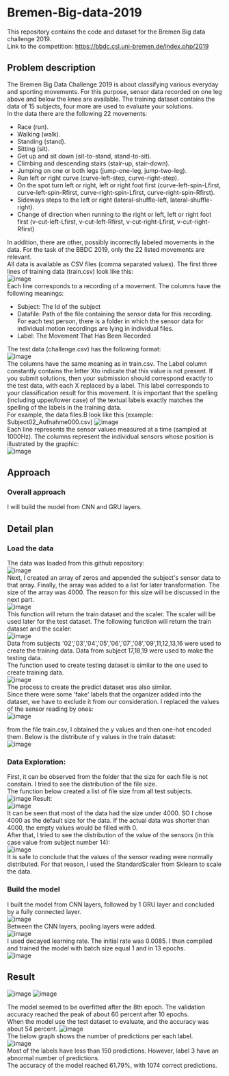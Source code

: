 # Bremen-Big-data-2019
This repository contains the code and dataset for the Bremen Big data challenge 2019.  
Link to the competition: https://bbdc.csl.uni-bremen.de/index.php/2019 

## Problem description

The Bremen Big Data Challenge 2019 is about classifying various everyday and sporting movements. For this purpose, sensor data recorded on one leg above and below the 
knee are available. The training dataset contains the data of 15 subjects, four more are used to evaluate your solutions.  
In the data there are the following 22 movements:

* Race (run).  
* Walking (walk).  
* Standing (stand).  
* Sitting (sit).  
* Get up and sit down (sit-to-stand, stand-to-sit).  
* Climbing and descending stairs (stair-up, stair-down).  
* Jumping on one or both legs (jump-one-leg, jump-two-leg).  
* Run left or right curve (curve-left-step, curve-right-step).  
* On the spot turn left or right, left or right foot first (curve-left-spin-Lfirst, curve-left-spin-Rfirst, curve-right-spin-Lfirst, curve-right-spin-Rfirst).  
* Sideways steps to the left or right (lateral-shuffle-left, lateral-shuffle-right).  
* Change of direction when running to the right or left, left or right foot first (v-cut-left-Lfirst, v-cut-left-Rfirst, v-cut-right-Lfirst, v-cut-right-Rfirst)  
  
In addition, there are other, possibly incorrectly labeled movements in the data. For the task of the BBDC 2019, only the 22 listed movements are relevant.   
All data is available as CSV files (comma separated values). The first three lines of training data (train.csv) look like this:  
![image](https://user-images.githubusercontent.com/68081679/144753590-8f1da8ef-1bda-4964-97e5-01bdde02f380.png)  
Each line corresponds to a recording of a movement. The columns have the following meanings:

* Subject: The Id of the subject  
* Datafile: Path of the file containing the sensor data for this recording. For each test person, there is a folder in which the sensor
data for individual motion recordings are lying in individual files.  
* Label: The Movement That Has Been Recorded  


The test data (challenge.csv) has the following format:  
![image](https://user-images.githubusercontent.com/68081679/144753706-2c4f081a-998c-41d6-8506-8e0201d0d109.png)  
The columns have the same meaning as in train.csv. The Label column constantly contains the letter Xto indicate that this value is not present.
If you submit solutions, then your submission should correspond exactly to the test data, with each X replaced by a label.
This label corresponds to your classification result for this movement. It is important that the spelling (including upper/lower case) of the 
textual labels exactly matches the spelling of the labels in the training data.  
For example, the data files.B look like this (example: Subject02_Aufnahme000.csv)
![image](https://user-images.githubusercontent.com/68081679/144753816-9b804d89-7551-4028-a6f9-71cc8a8020f5.png)  
Each line represents the sensor values measured at a time (sampled at 1000Hz). The columns represent the individual sensors whose position is illustrated by the graphic:  
![image](https://user-images.githubusercontent.com/68081679/144753853-0b6c5a08-babe-45cf-8466-aa7b2ee2f02e.png)  

## Approach
### Overall approach
I will build the model from CNN and GRU layers.   

## Detail plan 
### Load the data  
The data was loaded from this github repository:  
![image](https://user-images.githubusercontent.com/68081679/144754967-ef741b53-20c6-4816-8e17-572d603a2a78.png)  
Next, I created an array of zeros and appended the subject's sensor data to that array. Finally, the array was added to a list for later transformation. The size of the array was 4000. The reason for this size will be discussed in the next part.  
![image](https://user-images.githubusercontent.com/68081679/144755261-60747880-9271-4767-b512-30be011f7c03.png)  
This function will return the train dataset and the scaler. The scaler will be used later for the test dataset. The following function will return the train dataset and the scaler:  
![image](https://user-images.githubusercontent.com/68081679/144755520-d1fb1d40-b0ed-41a7-a107-65740ddab189.png)  
Data from subjects '02','03','04','05','06','07','08','09',11,12,13,16 were used to create the training data. Data from subject 17,18,19 were used to make the testing data.  
The function used to create testing dataset is similar to the one used to create training data.  
![image](https://user-images.githubusercontent.com/68081679/144755870-31bc0e2c-5592-4089-adc2-3f76786f7fc0.png)  
The process to create the predict dataset was also similar.  
Since there were some 'fake' labels that the organizer added into the dataset, we have to exclude it from our consideration. I replaced the values of the sensor reading by ones:  
![image](https://user-images.githubusercontent.com/68081679/144756076-bd163b74-88e1-4882-a22b-4afed4e31c9b.png)  

from the file train.csv, I obtained the y values and then one-hot encoded them. Below is the distribute of y values in the train dataset:  
![image](https://user-images.githubusercontent.com/68081679/144758227-3cedf971-ec79-4a30-9527-d9fea9f9ee0d.png)

### Data Exploration: 

First, it can be observed from the folder that the size for each file is not constain. I tried to see the distribution of the file size.  
The function below created a list of file size from all test subjects.  
![image](https://user-images.githubusercontent.com/68081679/144754879-d20f5382-1d44-465e-9ca0-210d9216cec7.png)
Result:  
![image](https://user-images.githubusercontent.com/68081679/144757627-4805cd92-47ce-4c80-93b3-ed0ef126d289.png)  
It can be seen that most of the data had the size under 4000. SO I chose 4000 as the default size for the data. If the actual data was shorter than 4000, the empty values would be filled with 0.   
After that, I tried to see the distribution of the value of the sensors (in this case value from subject number 14):  
![image](https://user-images.githubusercontent.com/68081679/144757869-ffd007a6-9ff7-4568-9969-23c58e3085d2.png)  
It is safe to conclude that the values of the sensor reading were normally distributed. For that reason, I used the StandardScaler from Sklearn to scale the data. 

### Build the model

I built the model from CNN layers, followed by 1 GRU layer and concluded by a fully connected layer.   
![image](https://user-images.githubusercontent.com/68081679/144764659-c38bab93-df6b-4181-8542-47e6fcda193b.png)  
Between the CNN layers, pooling layers were added.  
![image](https://user-images.githubusercontent.com/68081679/144764687-2dd88341-bba7-4bb9-8944-b9d8955a519b.png)  
I used decayed learning rate. The initial rate was 0.0085. I then compiled and trained the model with batch size equal 1 and in 13 epochs.  
![image](https://user-images.githubusercontent.com/68081679/144764758-d95514fd-5b19-4308-9de5-894ac14129c5.png)

 
 ## Result
 
![image](https://user-images.githubusercontent.com/68081679/144764837-2e4de8e6-f47f-45b8-9f01-05ef97b68e43.png)
![image](https://user-images.githubusercontent.com/68081679/144764855-070110dc-a176-45e8-8d6d-2cba9246e814.png)  

The model seemed to be overfitted after the 8th epoch. The validation accuracy reached the peak of about 60 percent after 10 epochs.   
When the model use the test dataset to evaluate, and the accuracy was about 54 percent. 
![image](https://user-images.githubusercontent.com/68081679/144765057-13838408-32da-4d14-8776-9e7de41ea16a.png)  
The below graph shows the number of predictions per each label.  
![image](https://user-images.githubusercontent.com/68081679/144765263-e8a1e2ba-c58e-470d-b236-26f58429e418.png)  
Most of the labels have less than 150 predictions. However, label 3 have an abnormal number of predictions.  
The accuracy of the model reached 61.79%, with 1074 correct predictions. 












